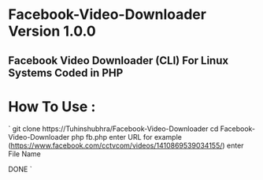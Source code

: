 # Facebook-Video-Downloader Version 1.0.0
## Facebook Video Downloader (CLI) For Linux Systems Coded in PHP

# How To Use : 
`
git clone https://Tuhinshubhra/Facebook-Video-Downloader
cd Facebook-Video-Downloader
php fb.php
enter URL for example (https://www.facebook.com/cctvcom/videos/1410869539034155/)
enter File Name

DONE
`
